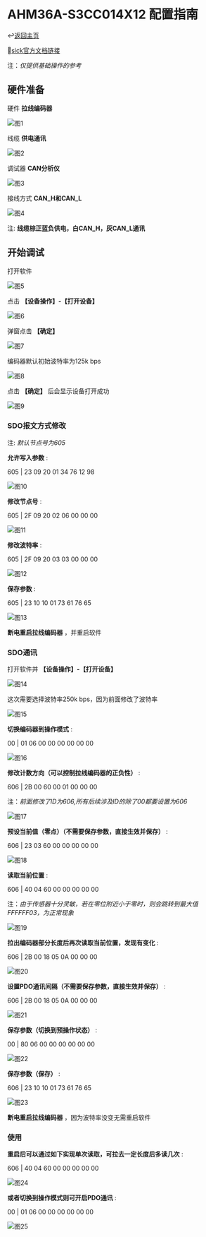 # AHM36A-S3CC014X12 配置指南

↩️[返回主页](../../README.md)

🔗[sick官方文档链接](https://www.sick.com/cn/zh/catalog/products/motion-control-sensors/absolute-encoders/ahsahm36/ahm36a-s3cc014x12/p/p345157?tab=downloadse)

注：_仅提供基础操作的参考_

## 硬件准备

硬件 __拉线编码器__

![图1](img/001.jpeg)

线缆 __供电通讯__

![图2](img/002.jpeg)

调试器 __CAN分析仪__

![图3](img/003.jpeg)

接线方式 __CAN_H和CAN_L__

![图4](img/004.jpeg)

注: __线缆棕正蓝负供电，白CAN_H，灰CAN_L通讯__

## 开始调试

打开软件

![图5](img/005.png)

点击 __【设备操作】-【打开设备】__

![图6](img/006.png)

弹窗点击 __【确定】__

![图7](img/007.png)

编码器默认初始波特率为125k bps

![图8](img/008.png)

点击 __【确定】__ 后会显示设备打开成功

![图9](img/009.png)

### SDO报文方式修改

注: _默认节点号为605_

__允许写入参数__ :

605 | 23 09 20 01 34 76 12 98

![图10](img/010.png)

__修改节点号__ :

605 | 2F 09 20 02 06 00 00 00

![图11](img/011.png)

__修改波特率__ :

605 | 2F 09 20 03 03 00 00 00

![图12](img/012.png)

__保存参数__ :

605 | 23 10 10 01 73 61 76 65

![图13](img/013.png)

__断电重启拉线编码器__ ，并重启软件

### SDO通讯

打开软件并 __【设备操作】-【打开设备】__

![图14](img/014.png)

这次需要选择波特率250k bps，因为前面修改了波特率

![图15](img/015.png)

__切换编码器到操作模式__ :

00 | 01 06 00 00 00 00 00 00

![图16](img/016.png)

__修改计数方向（可以控制拉线编码器的正负性）__ :

606 | 2B 00 60 00 01 00 00 00

注：_前面修改了ID为606,所有后续涉及ID的除了00都要设置为606_

![图17](img/017.png)

__预设当前值（零点）（不需要保存参数，直接生效并保存）__ :

606 | 23 03 60 00 00 00 00 00

![图18](img/018.png)

__读取当前位置__ :

606 | 40 04 60 00 00 00 00 00

注：_由于传感器十分灵敏，若在零位附近小于零时，则会跳转到最大值FFFFFF03，为正常现象_

![图19](img/019.png)

__拉出编码器部分长度后再次读取当前位置，发现有变化__ :

606 | 2B 00 18 05 0A 00 00 00

![图20](img/020.png)

__设置PDO通讯间隔（不需要保存参数，直接生效并保存）__ :

606 | 2B 00 18 05 0A 00 00 00

![图21](img/021.png)

__保存参数（切换到预操作状态）__ :

00 | 80 06 00 00 00 00 00 00

![图22](img/022.png)

__保存参数（保存）__ :

606 | 23 10 10 01 73 61 76 65

![图23](img/023.png)

__断电重启拉线编码器__ ，因为波特率没变无需重启软件

### 使用

__重启后可以通过如下实现单次读取，可拉去一定长度后多读几次__ :

606 | 40 04 60 00 00 00 00 00

![图24](img/024.png)

__或者切换到操作模式则可开启PDO通讯__ :

00 | 01 06 00 00 00 00 00 00

![图25](img/025.png)
